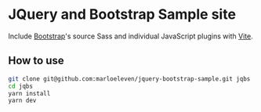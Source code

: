 # JQuery and Bootstrap Sample site

Include [Bootstrap](https://getbootstrap.com)'s source Sass and individual JavaScript plugins with [Vite](https://vitejs.dev/).

## How to use

```sh
git clone git@github.com:marloeleven/jquery-bootstrap-sample.git jqbs
cd jqbs
yarn install
yarn dev
```
